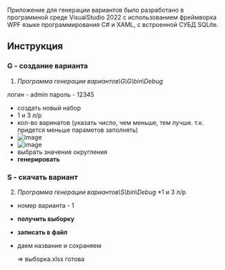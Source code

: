 Приложение для генерации вариантов было разработано в программной среде VisualStudio 2022 с использованием фреймворка WPF языке программирования C# и XAML, с встроенной СУБД SQLite.

## Инструкция
### G - создание варианта
1. _Программа генерации вариантов\G\G\bin\Debug_

логин - admin
пароль - 12345

* создать новый набор
* 1 и 3 л/р
* кол-во варинатов (указать число, чем меньше, тем лучше. т.к. придется меньше параметов заполнять)
* ![image](https://github.com/user-attachments/assets/a9c44011-dae9-44c3-ad87-340620887bc1) 
* ![image](https://github.com/user-attachments/assets/a2b1b993-e56a-4e7d-82ff-59b52fe7a9d3)
* выбрать значение округления
* **генерировать**
### S - скачать вариант
2.  _Программа генерации вариантов\S\bin\Debug_
*1 и 3 л/р
* номер варианта - 1
* **получить выборку**
* **записать в файл**
* даем название и сохраняем

  => выборка.xlsx готова
